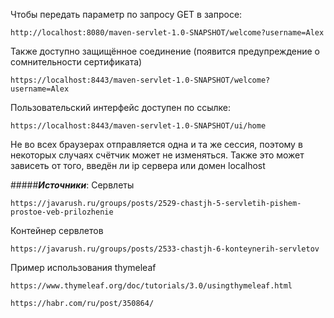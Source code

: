 Чтобы передать параметр по запросу GET в запросе:
```http request
http://localhost:8080/maven-servlet-1.0-SNAPSHOT/welcome?username=Alex
```
Также доступно защищённое соединение (появится предупреждение о сомнительности сертификата)
```http request
https://localhost:8443/maven-servlet-1.0-SNAPSHOT/welcome?username=Alex
```
Пользовательский интерфейс доступен по ссылке:
```http request
https://localhost:8443/maven-servlet-1.0-SNAPSHOT/ui/home
```
Не во всех браузерах отправляется одна и та же сессия, поэтому в некоторых случаях счётчик может не изменяться. Также это может зависеть от того, введён ли ip сервера или домен localhost 

#####***Источники***:
Сервлеты

```http request
https://javarush.ru/groups/posts/2529-chastjh-5-servletih-pishem-prostoe-veb-prilozhenie
```
Контейнер сервлетов
```http request
https://javarush.ru/groups/posts/2533-chastjh-6-konteynerih-servletov
```
Пример использования thymeleaf
```http request
https://www.thymeleaf.org/doc/tutorials/3.0/usingthymeleaf.html
```
```http request
https://habr.com/ru/post/350864/
```
